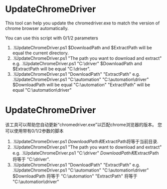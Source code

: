 # UpdateChromeDriver
This tool can help you update the chromedriver.exe to match the version of chrome browser automatically.

You can use this script with 0/1/2 parameters

1) .\UpdateChromeDriver.ps1
$DownloadPath and $ExtractPath will be equal the current directory.
2) .\UpdateChromeDriver.ps1 "The path you want to download and extract"  e.g. .\UpdateChromeDriver.ps1 "C:\driver"
$DownloadPath and $ExtractPath will be equal "C:\driver".
3) .\UpdateChromeDriver.ps1 "DownloadPath" "ExtractPath" e.g. .\UpdateChromeDriver.ps1 "C:\automation" "C:\automation\driver"
$DownloadPath will be equal "C:\automation"
"ExtractPath" will be equal "C:\automation\driver"

# UpdateChromeDriver
该工具可以帮助您自动更新“chromedriver.exe”以匹配chrome浏览器的版本。
您可以使用带有0/1/2参数的脚本
1) .\UpdateChromeDriver.ps1
$DownloadPath和$ExtractPath将等于当前目录.
2) .\UpdateChromeDriver.ps1 "The path you want to download and extract"  e.g. .\UpdateChromeDriver.ps1 "C:\driver"
$DownloadPath和$ExtractPath将等于 "C:\driver".
3) .\UpdateChromeDriver.ps1 "DownloadPath" "ExtractPath" e.g. .\UpdateChromeDriver.ps1 "C:\automation" "C:\automation\driver"
$DownloadPath 将等于 "C:\automation"
"ExtractPath" 将等于 "C:\automation\driver"
